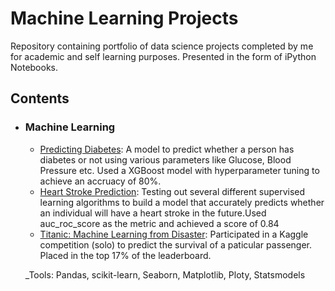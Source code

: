 # Machine Learning Projects
Repository containing portfolio of data science projects completed by me for academic and self learning purposes. Presented in the form of iPython Notebooks. 

## Contents

- ### Machine Learning

  - [Predicting Diabetes](https://github.com/shahmonil/Machine-Learning-Projects/blob/master/Diabetes%20Prediction/Diabetes%20Prediction.ipynb): A model to predict whether a person has diabetes or not using various parameters like Glucose, Blood Pressure etc. Used a XGBoost model with hyperparameter tuning to achieve an accruacy of 80%. 
  - [Heart Stroke Prediction](https://github.com/shahmonil/Machine-Learning-Projects/blob/master/Heart%20stroke%20Prediction/Heart%20Stroke%20Prediction.ipynb): Testing out several different supervised learning algorithms to build a model that accurately predicts whether an individual will have a heart stroke in the future.Used auc_roc_score as the metric and achieved a score of 0.84
  - [Titanic: Machine Learning from Disaster](https://github.com/shahmonil/Machine-Learning-Projects/blob/master/Titanic%20Kaggle%20Competition/Titanic%20Kaggle.ipynb): Participated in a Kaggle competition (solo) to predict the survival of a paticular passenger. Placed in the top 17% of the leaderboard. 

   _Tools: Pandas, scikit-learn, Seaborn, Matplotlib, Ploty, Statsmodels
